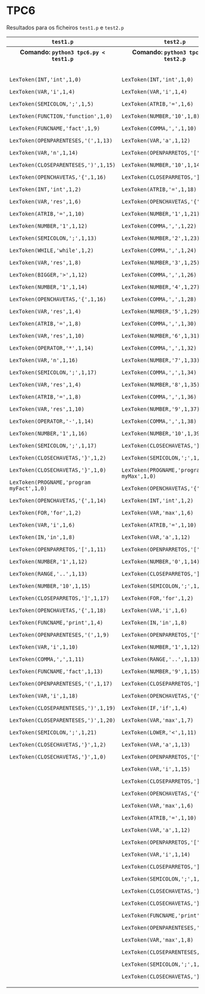 # TPC6
Resultados para os ficheiros `test1.p` e `test2.p`

<table>
    <tr>
        <th><code>test1.p</code></th>
        <th><code>test2.p</code></th>
    </tr>
    <tr>
        <th>Comando: <code>python3 tpc6.py < test1.p</code></th>
        <th>Comando: <code>python3 tpc6.py < test2.p</code></th>
    </tr>
    <tr>
        <td style="vertical-align: top">
            <code>
                LexToken(INT,'int',1,0)
                LexToken(VAR,'i',1,4)
                LexToken(SEMICOLON,';',1,5)
                LexToken(FUNCTION,'function',1,0)
                LexToken(FUNCNAME,'fact',1,9)
                LexToken(OPENPARENTESES,'(',1,13)
                LexToken(VAR,'n',1,14)
                LexToken(CLOSEPARENTESES,')',1,15)
                LexToken(OPENCHAVETAS,'{',1,16)
                LexToken(INT,'int',1,2)
                LexToken(VAR,'res',1,6)
                LexToken(ATRIB,'=',1,10)
                LexToken(NUMBER,'1',1,12)
                LexToken(SEMICOLON,';',1,13)
                LexToken(WHILE,'while',1,2)
                LexToken(VAR,'res',1,8)
                LexToken(BIGGER,'>',1,12)
                LexToken(NUMBER,'1',1,14)
                LexToken(OPENCHAVETAS,'{',1,16)
                LexToken(VAR,'res',1,4)
                LexToken(ATRIB,'=',1,8)
                LexToken(VAR,'res',1,10)
                LexToken(OPERATOR,'*',1,14)
                LexToken(VAR,'n',1,16)
                LexToken(SEMICOLON,';',1,17)
                LexToken(VAR,'res',1,4)
                LexToken(ATRIB,'=',1,8)
                LexToken(VAR,'res',1,10)
                LexToken(OPERATOR,'-',1,14)
                LexToken(NUMBER,'1',1,16)
                LexToken(SEMICOLON,';',1,17)
                LexToken(CLOSECHAVETAS,'}',1,2)
                LexToken(CLOSECHAVETAS,'}',1,0)
                LexToken(PROGNAME,'program myFact',1,0)
                LexToken(OPENCHAVETAS,'{',1,14)
                LexToken(FOR,'for',1,2)
                LexToken(VAR,'i',1,6)
                LexToken(IN,'in',1,8)
                LexToken(OPENPARRETOS,'[',1,11)
                LexToken(NUMBER,'1',1,12)
                LexToken(RANGE,'..',1,13)
                LexToken(NUMBER,'10',1,15)
                LexToken(CLOSEPARRETOS,']',1,17)
                LexToken(OPENCHAVETAS,'{',1,18)
                LexToken(FUNCNAME,'print',1,4)
                LexToken(OPENPARENTESES,'(',1,9)
                LexToken(VAR,'i',1,10)
                LexToken(COMMA,',',1,11)
                LexToken(FUNCNAME,'fact',1,13)
                LexToken(OPENPARENTESES,'(',1,17)
                LexToken(VAR,'i',1,18)
                LexToken(CLOSEPARENTESES,')',1,19)
                LexToken(CLOSEPARENTESES,')',1,20)
                LexToken(SEMICOLON,';',1,21)
                LexToken(CLOSECHAVETAS,'}',1,2)
                LexToken(CLOSECHAVETAS,'}',1,0)
            </code>
        </td>
        <td td style="vertical-align: top">
            <code>
                LexToken(INT,'int',1,0)
                LexToken(VAR,'i',1,4)
                LexToken(ATRIB,'=',1,6)
                LexToken(NUMBER,'10',1,8)
                LexToken(COMMA,',',1,10)
                LexToken(VAR,'a',1,12)
                LexToken(OPENPARRETOS,'[',1,13)
                LexToken(NUMBER,'10',1,14)
                LexToken(CLOSEPARRETOS,']',1,16)
                LexToken(ATRIB,'=',1,18)
                LexToken(OPENCHAVETAS,'{',1,20)
                LexToken(NUMBER,'1',1,21)
                LexToken(COMMA,',',1,22)
                LexToken(NUMBER,'2',1,23)
                LexToken(COMMA,',',1,24)
                LexToken(NUMBER,'3',1,25)
                LexToken(COMMA,',',1,26)
                LexToken(NUMBER,'4',1,27)
                LexToken(COMMA,',',1,28)
                LexToken(NUMBER,'5',1,29)
                LexToken(COMMA,',',1,30)
                LexToken(NUMBER,'6',1,31)
                LexToken(COMMA,',',1,32)
                LexToken(NUMBER,'7',1,33)
                LexToken(COMMA,',',1,34)
                LexToken(NUMBER,'8',1,35)
                LexToken(COMMA,',',1,36)
                LexToken(NUMBER,'9',1,37)
                LexToken(COMMA,',',1,38)
                LexToken(NUMBER,'10',1,39)
                LexToken(CLOSECHAVETAS,'}',1,41)
                LexToken(SEMICOLON,';',1,42)
                LexToken(PROGNAME,'program myMax',1,0)
                LexToken(OPENCHAVETAS,'{',1,13)
                LexToken(INT,'int',1,2)
                LexToken(VAR,'max',1,6)
                LexToken(ATRIB,'=',1,10)
                LexToken(VAR,'a',1,12)
                LexToken(OPENPARRETOS,'[',1,13)
                LexToken(NUMBER,'0',1,14)
                LexToken(CLOSEPARRETOS,']',1,15)
                LexToken(SEMICOLON,';',1,16)
                LexToken(FOR,'for',1,2)
                LexToken(VAR,'i',1,6)
                LexToken(IN,'in',1,8)
                LexToken(OPENPARRETOS,'[',1,11)
                LexToken(NUMBER,'1',1,12)
                LexToken(RANGE,'..',1,13)
                LexToken(NUMBER,'9',1,15)
                LexToken(CLOSEPARRETOS,']',1,16)
                LexToken(OPENCHAVETAS,'{',1,17)
                LexToken(IF,'if',1,4)
                LexToken(VAR,'max',1,7)
                LexToken(LOWER,'<',1,11)
                LexToken(VAR,'a',1,13)
                LexToken(OPENPARRETOS,'[',1,14)
                LexToken(VAR,'i',1,15)
                LexToken(CLOSEPARRETOS,']',1,16)
                LexToken(OPENCHAVETAS,'{',1,18)
                LexToken(VAR,'max',1,6)
                LexToken(ATRIB,'=',1,10)
                LexToken(VAR,'a',1,12)
                LexToken(OPENPARRETOS,'[',1,13)
                LexToken(VAR,'i',1,14)
                LexToken(CLOSEPARRETOS,']',1,15)
                LexToken(SEMICOLON,';',1,16)
                LexToken(CLOSECHAVETAS,'}',1,4)
                LexToken(CLOSECHAVETAS,'}',1,2)
                LexToken(FUNCNAME,'print',1,2)
                LexToken(OPENPARENTESES,'(',1,7)
                LexToken(VAR,'max',1,8)
                LexToken(CLOSEPARENTESES,')',1,11)
                LexToken(SEMICOLON,';',1,12)
                LexToken(CLOSECHAVETAS,'}',1,0)
            </code>
        </td>
    </tr>
</table>